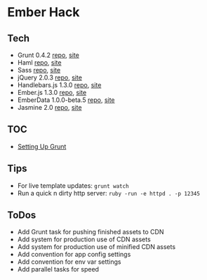 # Ember Hack

## Tech

* Grunt 0.4.2 [repo](http://gruntjs.com), [site](http://gruntjs.com)
* Haml [repo](https://github.com/haml/haml), [site](http://haml.info)
* Sass [repo](https://github.com/nex3/sass), [site](http://sass-lang.com)
* jQuery 2.0.3 [repo](https://github.com/jquery/jquery), [site](http://jquery.com)
* Handlebars.js 1.3.0 [repo](https://github.com/wycats/handlebars.js/), [site](http://handlebarsjs.com)
* Ember.js 1.3.0 [repo](https://github.com/emberjs/ember.js), [site](http://emberjs.com)
* EmberData 1.0.0-beta.5 [repo](), [site](https://github.com/emberjs/data)
* Jasmine 2.0 [repo](https://github.com/pivotal/jasmine), [site](http://jasmine.github.io/2.0/introduction.html)

## TOC

* [Setting Up Grunt](docs/setting_up_grunt.md)

## Tips

* For live template updates: ```grunt watch```
* Run a quick n dirty http server: ```ruby -run -e httpd . -p 12345```

## ToDos

* Add Grunt task for pushing finished assets to CDN
* Add system for production use of CDN assets
* Add system for production use of minified CDN assets
* Add convention for app config settings
* Add convention for env var settings
* Add parallel tasks for speed